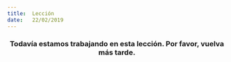 ```yaml
---
title:  Lección
date:   22/02/2019
---
```


### <center>Todavía estamos trabajando en esta lección. Por favor, vuelva más tarde.</center>